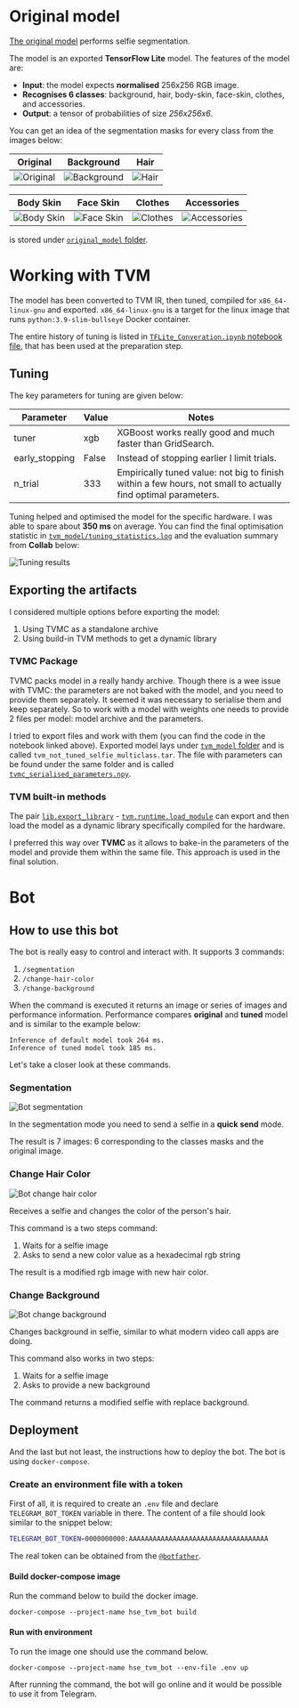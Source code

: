 # Original model

[The original model](https://developers.google.com/mediapipe/solutions/vision/image_segmenter#selfie-model) performs selfie
segmentation.

The model is an exported **TensorFlow Lite** model. The features of the model are:
- **Input**: the model expects **normalised** 256x256 RGB image.
- **Recognises 6 classes**: background, hair, body-skin, face-skin, clothes, and accessories.
- **Output**: a tensor of probabilities of size _256x256x6_. 

You can get an idea of the segmentation masks for every class from the images below:

| Original                                | Background                                  | Hair                            |
|-----------------------------------------|---------------------------------------------|---------------------------------|
| ![Original](./docs/model_original.jpeg) | ![Background](./docs/model_background.jpeg) | ![Hair](./docs/model_hair.jpeg) |

| Body Skin                                 | Face Skin                                 | Clothes                               | Accessories                                   |
|-------------------------------------------|-------------------------------------------|---------------------------------------|-----------------------------------------------|
| ![Body Skin](./docs/model_body_skin.jpeg) | ![Face Skin](./docs/model_face_skin.jpeg) | ![Clothes](./docs/model_clothes.jpeg) | ![Accessories](./docs/model_accessories.jpeg) |

is stored under [`original_model` folder](./original_model).

# Working with TVM

The model has been converted to TVM IR, then tuned, compiled for `x86_64-linux-gnu` and exported.
`x86_64-linux-gnu` is a target for the linux image that runs `python:3.9-slim-bullseye` Docker container.

The entire history of tuning is listed in [`TFLite_Converation.ipynb` notebook file](./tools/TFLite_Convertation.ipynb),
that has been used at the preparation step. 

## Tuning

The key parameters for tuning are given below:

| Parameter      | Value | Notes                                                                                                         |
|----------------|-------|---------------------------------------------------------------------------------------------------------------|
| tuner          | xgb   | XGBoost works really good and much faster than GridSearch.                                                    |
| early_stopping | False | Instead of stopping earlier I limit trials.                                                                   |
| n_trial        | 333   | Empirically tuned value: not big to finish within a few hours, not small to actually find optimal parameters. |

Tuning helped and optimised the model for the specific hardware. I was able to spare about **350 ms** on average.
You can find the final optimisation statistic in [`tvm_model/tuning_statistics.log`](./tools/tuning_statistics.log) and
the evaluation summary from **Collab** below:

![Tuning results](./docs/tuning_results.png)

## Exporting the artifacts

I considered multiple options before exporting the model: 
1. Using TVMC as a standalone archive
2. Using build-in TVM methods to get a dynamic library

### TVMC Package

TVMC packs model in a really handy archive. Though there is a wee issue with TVMC: 
the parameters are not baked with the model, and you need to provide them separately. 
It seemed it was necessary to serialise them and keep separately. So to work with a model with weights one needs to
provide 2 files per model: model archive and the parameters.

I tried to export files and work with them (you can find the code in the notebook linked above).
Exported model lays under [`tvm_model` folder](./tvm_model) and is called `tvm_not_tuned_selfie_multiclass.tar`.
The file with parameters can be found under the same folder and is called [`tvmc_serialised_parameters.npy`](./tvm_model/tvmc_serialised_parameters.npy).


### TVM built-in methods

The pair [`lib.export_library`](https://tvm.apache.org/docs/reference/api/python/runtime.html?highlight=export_library#tvm.runtime.Module.export_library) -
[`tvm.runtime.load_module`](https://tvm.apache.org/docs/reference/api/python/runtime.html?highlight=runtime#tvm.runtime.load_module) can export and then load the model
as a dynamic library specifically compiled for the hardware.

I preferred this way over **TVMC** as it allows to bake-in the parameters of the model and provide them within the same
file. This approach is used in the final solution.

# Bot

## How to use this bot 

The bot is really easy to control and interact with. It supports 3 commands:
1. `/segmentation`
2. `/change-hair-color`
3. `/change-background`

When the command is executed it returns an image or series of images and performance information.
Performance compares **original** and **tuned** model and is similar to the example below:

```text
Inference of default model took 264 ms.
Inference of tuned model took 185 ms.
```

Let's take a closer look at these commands.

### Segmentation

![Bot segmentation](docs/bot_segmentation.png)

In the segmentation mode you need to send a selfie in a **quick send** mode.

The result is 7 images: 6 corresponding to the classes masks and the original image.

### Change Hair Color

![Bot change hair color](docs/bot_change_color_hair.png)

Receives a selfie and changes the color of the person's hair.

This command is a two steps command:
1. Waits for a selfie image
2. Asks to send a new color value as a hexadecimal rgb string

The result is a modified rgb image with new hair color.

### Change Background

![Bot change background](docs/bot_change_background.png)

Changes background in selfie, similar to what modern video call apps are doing.

This command also works in two steps:
1. Waits for a selfie image
2. Asks to provide a new background

The command returns a modified selfie with replace background.

## Deployment

And the last but not least, the instructions how to deploy the bot.
The bot is using `docker-compose`.

### Create an environment file with a token

First of all, it is required to create an `.env` file and declare `TELEGRAM_BOT_TOKEN` variable in there.
The content of a file should look similar to the snippet below:

```bash
TELEGRAM_BOT_TOKEN=0000000000:AAAAAAAAAAAAAAAAAAAAAAAAAAAAAAAAAAA
```

The real token can be obtained from the [`@botfather`](https://t.me/botfather).

#### Build docker-compose image

Run the command below to build the docker image.

`docker-compose --project-name hse_tvm_bot build`

#### Run with environment

To run the image one should use the command below.

`docker-compose --project-name hse_tvm_bot --env-file .env up`

After running the command, the bot will go online and it would be possible to use it from Telegram.
